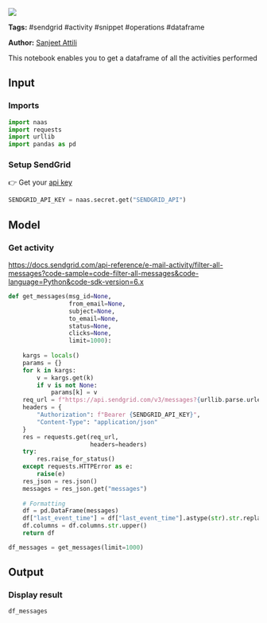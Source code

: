 <a href="https://app.naas.ai/user-redirect/naas/downloader?url=https://raw.githubusercontent.com/jupyter-naas/awesome-notebooks/master/SendGrid/SendGrid_Get_all_messages.ipynb" target="_parent"><img src="https://naasai-public.s3.eu-west-3.amazonaws.com/open_in_naas.svg"/></a>

**Tags:** #sendgrid #activity #snippet #operations #dataframe

**Author:** [Sanjeet Attili](https://linkedin.com/in/sanjeet-attili-760bab190/)

This notebook enables you to get a dataframe of all the activities performed

## Input

### Imports


```python
import naas
import requests
import urllib
import pandas as pd
```

### Setup SendGrid
👉 Get your [api key](https://app.sendgrid.com/settings/api_keys)


```python
SENDGRID_API_KEY = naas.secret.get("SENDGRID_API")
```

## Model

### Get activity
https://docs.sendgrid.com/api-reference/e-mail-activity/filter-all-messages?code-sample=code-filter-all-messages&code-language=Python&code-sdk-version=6.x


```python
def get_messages(msg_id=None,
                 from_email=None,
                 subject=None,
                 to_email=None,
                 status=None,
                 clicks=None,
                 limit=1000):
    
    kargs = locals()
    params = {}
    for k in kargs:
        v = kargs.get(k)
        if v is not None:
            params[k] = v
    req_url = f"https://api.sendgrid.com/v3/messages?{urllib.parse.urlencode(params)}"
    headers = {
        "Authorization": f"Bearer {SENDGRID_API_KEY}",
        "Content-Type": "application/json"
    }
    res = requests.get(req_url,
                       headers=headers)
    try:
        res.raise_for_status()
    except requests.HTTPError as e:
        raise(e)
    res_json = res.json()
    messages = res_json.get("messages")
    
    # Formatting
    df = pd.DataFrame(messages)
    df["last_event_time"] = df["last_event_time"].astype(str).str.replace("T", " ").str.replace("Z", "")
    df.columns = df.columns.str.upper()
    return df

df_messages = get_messages(limit=1000)
```

## Output

### Display result


```python
df_messages
```
